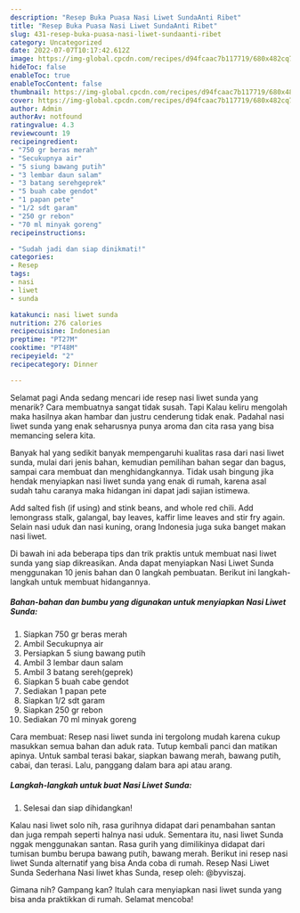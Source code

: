 ```yaml
---
description: "Resep Buka Puasa Nasi Liwet SundaAnti Ribet"
title: "Resep Buka Puasa Nasi Liwet SundaAnti Ribet"
slug: 431-resep-buka-puasa-nasi-liwet-sundaanti-ribet
category: Uncategorized
date: 2022-07-07T10:17:42.612Z
image: https://img-global.cpcdn.com/recipes/d94fcaac7b117719/680x482cq70/nasi-liwet-sunda-foto-resep-utama.jpg
hideToc: false
enableToc: true
enableTocContent: false
thumbnail: https://img-global.cpcdn.com/recipes/d94fcaac7b117719/680x482cq70/nasi-liwet-sunda-foto-resep-utama.jpg
cover: https://img-global.cpcdn.com/recipes/d94fcaac7b117719/680x482cq70/nasi-liwet-sunda-foto-resep-utama.jpg
author: Admin
authorAv: notfound
ratingvalue: 4.3
reviewcount: 19
recipeingredient:
- "750 gr beras merah"
- "Secukupnya air"
- "5 siung bawang putih"
- "3 lembar daun salam"
- "3 batang serehgeprek"
- "5 buah cabe gendot"
- "1 papan pete"
- "1/2 sdt garam"
- "250 gr rebon"
- "70 ml minyak goreng"
recipeinstructions:

- "Sudah jadi dan siap dinikmati!"
categories:
- Resep
tags:
- nasi
- liwet
- sunda

katakunci: nasi liwet sunda 
nutrition: 276 calories
recipecuisine: Indonesian
preptime: "PT27M"
cooktime: "PT48M"
recipeyield: "2"
recipecategory: Dinner

---
```



Selamat pagi Anda sedang mencari ide resep nasi liwet sunda yang menarik? Cara membuatnya sangat tidak susah. Tapi Kalau keliru mengolah maka hasilnya akan hambar dan justru cenderung tidak enak. Padahal nasi liwet sunda yang enak seharusnya punya aroma dan cita rasa yang bisa memancing selera kita.


Banyak hal yang sedikit banyak mempengaruhi kualitas rasa dari nasi liwet sunda, mulai dari jenis bahan, kemudian pemilihan bahan segar dan bagus, sampai cara membuat dan menghidangkannya. Tidak usah bingung jika hendak menyiapkan nasi liwet sunda yang enak di rumah, karena asal sudah tahu caranya maka hidangan ini dapat jadi sajian istimewa.

Add salted fish (if using) and stink beans, and whole red chili. Add lemongrass stalk, galangal, bay leaves, kaffir lime leaves and stir fry again. Selain nasi uduk dan nasi kuning, orang Indonesia juga suka banget makan nasi liwet.


Di bawah ini ada beberapa tips dan trik praktis untuk membuat nasi liwet sunda yang siap dikreasikan. Anda dapat menyiapkan Nasi Liwet Sunda menggunakan 10 jenis bahan dan 0 langkah pembuatan. Berikut ini langkah-langkah untuk membuat hidangannya.

<!--inarticleads1-->

##### Bahan-bahan dan bumbu yang digunakan untuk menyiapkan Nasi Liwet Sunda:

1. Siapkan 750 gr beras merah
1. Ambil Secukupnya air
1. Persiapkan 5 siung bawang putih
1. Ambil 3 lembar daun salam
1. Ambil 3 batang sereh(geprek)
1. Siapkan 5 buah cabe gendot
1. Sediakan 1 papan pete
1. Siapkan 1/2 sdt garam
1. Siapkan 250 gr rebon
1. Sediakan 70 ml minyak goreng


Cara membuat: Resep nasi liwet sunda ini tergolong mudah karena cukup masukkan semua bahan dan aduk rata. Tutup kembali panci dan matikan apinya. Untuk sambal terasi bakar, siapkan bawang merah, bawang putih, cabai, dan terasi. Lalu, panggang dalam bara api atau arang. 

<!--inarticleads2-->

##### Langkah-langkah untuk buat Nasi Liwet Sunda:


1. Selesai dan siap dihidangkan!

Kalau nasi liwet solo nih, rasa gurihnya didapat dari penambahan santan dan juga rempah seperti halnya nasi uduk. Sementara itu, nasi liwet Sunda nggak menggunakan santan. Rasa gurih yang dimilikinya didapat dari tumisan bumbu berupa bawang putih, bawang merah. Berikut ini resep nasi liwet Sunda alternatif yang bisa Anda coba di rumah. Resep Nasi Liwet Sunda Sederhana Nasi liwet khas Sunda, resep oleh: @byviszaj. 

Gimana nih? Gampang kan? Itulah cara menyiapkan nasi liwet sunda yang bisa anda praktikkan di rumah. Selamat mencoba!
